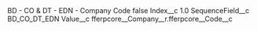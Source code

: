 <?xml version="1.0" encoding="UTF-8"?>
<CustomMetadata xmlns="http://soap.sforce.com/2006/04/metadata" xmlns:xsi="http://www.w3.org/2001/XMLSchema-instance" xmlns:xsd="http://www.w3.org/2001/XMLSchema">
    <label>BD - CO &amp; DT - EDN - Company Code</label>
    <protected>false</protected>
    <values>
        <field>Index__c</field>
        <value xsi:type="xsd:double">1.0</value>
    </values>
    <values>
        <field>SequenceField__c</field>
        <value xsi:type="xsd:string">BD_CO_DT_EDN</value>
    </values>
    <values>
        <field>Value__c</field>
        <value xsi:type="xsd:string">fferpcore__Company__r.fferpcore__Code__c</value>
    </values>
</CustomMetadata>
